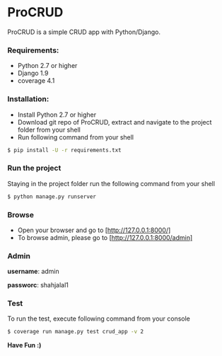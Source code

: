 # ProCRUD

ProCRUD is a simple CRUD app with Python/Django.

### Requirements:
  - Python 2.7 or higher
  - Django 1.9
  - coverage 4.1

### Installation:
  - Install Python 2.7 or higher
  - Download git repo of ProCRUD, extract and navigate to the project folder from your shell
  - Run following command from your shell
```sh
$ pip install -U -r requirements.txt
```

### Run the project
Staying in the project folder run the following command from your shell
```sh
$ python manage.py runserver
```

### Browse
* Open your browser and go to [http://127.0.0.1:8000/]
* To browse admin, please go to [http://127.0.0.1:8000/admin]

### Admin
**username**: admin

**passworc**: shahjalal1

### Test
To run the test, execute following command from your console

```sh
$ coverage run manage.py test crud_app -v 2
```


**Have Fun :)**

   [http://127.0.0.1:8000/]: <http://127.0.0.1:8000/>
   [http://127.0.0.1:8000/admin]: <http://127.0.0.1:8000/admin>
